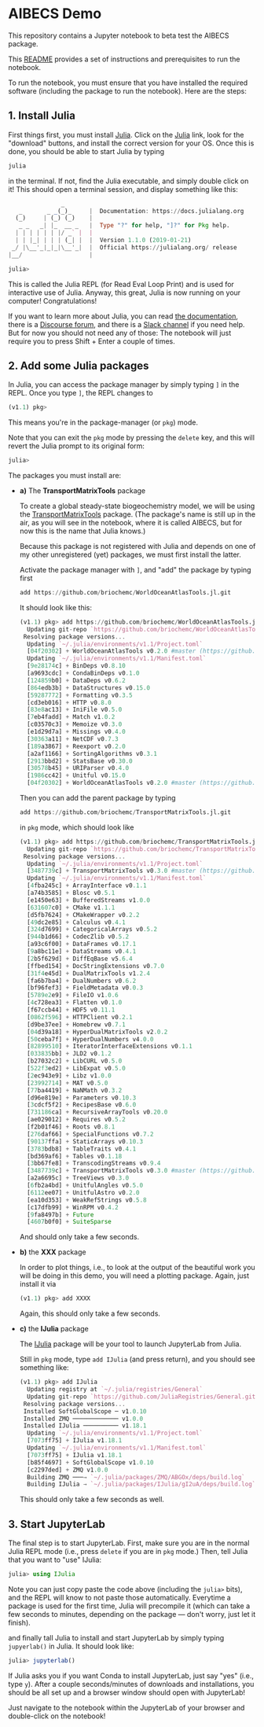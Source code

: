 # AIBECS Demo

This repository contains a Jupyter notebook to beta test the AIBECS package.

This [README](https://github.com/briochemc/AIBECS_demo/blob/master/README.md) provides a set of instructions and prerequisites to run the notebook.

To run the notebook, you must ensure that you have installed the required software (including the package to run the notebook).
Here are the steps:

## 1. Install Julia

First things first, you must install [Julia](https://julialang.org). Click on the [Julia](https://julialang.org) link, look for the "download" buttons, and install the correct version for your OS.
Once this is done, you should be able to start Julia by typing

```bash
julia
```

in the terminal.
If not, find the Julia executable, and simply double click on it!
This should open a terminal session, and display something like this:

```julia
               _
   _       _ _(_)_     |  Documentation: https://docs.julialang.org
  (_)     | (_) (_)    |
   _ _   _| |_  __ _   |  Type "?" for help, "]?" for Pkg help.
  | | | | | | |/ _` |  |
  | | |_| | | | (_| |  |  Version 1.1.0 (2019-01-21)
 _/ |\__'_|_|_|\__'_|  |  Official https://julialang.org/ release
|__/                   |

julia>
```

This is called the Julia REPL (for Read Eval Loop Print) and is used for interactive use of Julia.
Anyway, this great, Julia is now running on your computer! Congratulations!

If you want to learn more about Julia, you can read [the documentation](https://docs.julialang.org/en/v1/), there is a [Discourse forum](https://discourse.julialang.org/), and there is a [Slack channel](https://julialang.slack.com/messages) if you need help.
But for now you should not need any of those: The notebook will just require you to press Shift + Enter a couple of times.

## 2. Add some Julia packages

In Julia, you can access the package manager by simply typing `]` in the REPL.
Once you type `]`, the REPL changes to

```julia
(v1.1) pkg>
```

This means you're in the package-manager (or `pkg`) mode.

Note that you can exit the `pkg` mode by pressing the `delete` key, and this will revert the Julia prompt to its original form:

```julia
julia>
```

The packages you must install are:

- **a)** The **TransportMatrixTools** package

    To create a global steady-state biogeochemistry model, we will be using the [TransportMatrixTools](https://github.com/briochemc/TransportMatrixTools.jl) package.
    (The package's name is still up in the air, as you will see in the notebook, where it is called AIBECS, but for now this is the name that Julia knows.)

    Because this package is not registered with Julia and depends on one of my other unregistered (yet) packages, we must first install the latter.

    Activate the package manager with `]`, and "add" the package by typing first

    ```julia
    add https://github.com/briochemc/WorldOceanAtlasTools.jl.git
    ```

    It should look like this:   
    
    ```julia
    (v1.1) pkg> add https://github.com/briochemc/WorldOceanAtlasTools.jl.git
      Updating git-repo `https://github.com/briochemc/WorldOceanAtlasTools.jl.git`
     Resolving package versions...
      Updating `~/.julia/environments/v1.1/Project.toml`
      [04f20302] + WorldOceanAtlasTools v0.2.0 #master (https://github.com/briochemc/WorldOceanAtlasTools.jl.git)
      Updating `~/.julia/environments/v1.1/Manifest.toml`
      [9e28174c] + BinDeps v0.8.10
      [a9693cdc] + CondaBinDeps v0.1.0
      [124859b0] + DataDeps v0.6.2
      [864edb3b] + DataStructures v0.15.0
      [59287772] + Formatting v0.3.5
      [cd3eb016] + HTTP v0.8.0
      [83e8ac13] + IniFile v0.5.0
      [7eb4fadd] + Match v1.0.2
      [c03570c3] + Memoize v0.3.0
      [e1d29d7a] + Missings v0.4.0
      [30363a11] + NetCDF v0.7.3
      [189a3867] + Reexport v0.2.0
      [a2af1166] + SortingAlgorithms v0.3.1
      [2913bbd2] + StatsBase v0.30.0
      [30578b45] + URIParser v0.4.0
      [1986cc42] + Unitful v0.15.0
      [04f20302] + WorldOceanAtlasTools v0.2.0 #master (https://github.com/briochemc/WorldOceanAtlasTools.jl.git)
    ``` 

    Then you can add the parent package by typing
    
    ```julia
    add https://github.com/briochemc/TransportMatrixTools.jl.git
    ```

    in `pkg` mode, which should look like

    ```julia
    (v1.1) pkg> add https://github.com/briochemc/TransportMatrixTools.jl.git
      Updating git-repo `https://github.com/briochemc/TransportMatrixTools.jl.git`
     Resolving package versions...
      Updating `~/.julia/environments/v1.1/Project.toml`
      [3487739c] + TransportMatrixTools v0.3.0 #master (https://github.com/briochemc/TransportMatrixTools.jl.git)
      Updating `~/.julia/environments/v1.1/Manifest.toml`
      [4fba245c] + ArrayInterface v0.1.1
      [a74b3585] + Blosc v0.5.1
      [e1450e63] + BufferedStreams v1.0.0
      [631607c0] + CMake v1.1.1
      [d5fb7624] + CMakeWrapper v0.2.2
      [49dc2e85] + Calculus v0.4.1
      [324d7699] + CategoricalArrays v0.5.2
      [944b1d66] + CodecZlib v0.5.2
      [a93c6f00] + DataFrames v0.17.1
      [9a8bc11e] + DataStreams v0.4.1
      [2b5f629d] + DiffEqBase v5.6.4
      [ffbed154] + DocStringExtensions v0.7.0
      [31f4e45d] + DualMatrixTools v1.2.4
      [fa6b7ba4] + DualNumbers v0.6.2
      [bf96fef3] + FieldMetadata v0.0.3
      [5789e2e9] + FileIO v1.0.6
      [4c728ea3] + Flatten v0.1.0
      [f67ccb44] + HDF5 v0.11.1
      [0862f596] + HTTPClient v0.2.1
      [d9be37ee] + Homebrew v0.7.1
      [04d39a18] + HyperDualMatrixTools v2.0.2
      [50ceba7f] + HyperDualNumbers v4.0.0
      [82899510] + IteratorInterfaceExtensions v0.1.1
      [033835bb] + JLD2 v0.1.2
      [b27032c2] + LibCURL v0.5.0
      [522f3ed2] + LibExpat v0.5.0
      [2ec943e9] + Libz v1.0.0
      [23992714] + MAT v0.5.0
      [77ba4419] + NaNMath v0.3.2
      [d96e819e] + Parameters v0.10.3
      [3cdcf5f2] + RecipesBase v0.6.0
      [731186ca] + RecursiveArrayTools v0.20.0
      [ae029012] + Requires v0.5.2
      [f2b01f46] + Roots v0.8.1
      [276daf66] + SpecialFunctions v0.7.2
      [90137ffa] + StaticArrays v0.10.3
      [3783bdb8] + TableTraits v0.4.1
      [bd369af6] + Tables v0.1.18
      [3bb67fe8] + TranscodingStreams v0.9.4
      [3487739c] + TransportMatrixTools v0.3.0 #master (https://github.com/briochemc/TransportMatrixTools.jl.git)
      [a2a6695c] + TreeViews v0.3.0
      [6fb2a4bd] + UnitfulAngles v0.5.0
      [6112ee07] + UnitfulAstro v0.2.0
      [ea10d353] + WeakRefStrings v0.5.8
      [c17dfb99] + WinRPM v0.4.2
      [9fa8497b] + Future
      [4607b0f0] + SuiteSparse
    ```

    And should only take a few seconds.

- **b)** the **XXX** package

    In order to plot things, i.e., to look at the output of the beautiful work you will be doing in this demo, you will need a plotting package.
    Again, just install it via

    ```julia
    (v1.1) pkg> add XXXX
    ```

    Again, this should only take a few seconds.

- **c)** the **IJulia** package

    The [IJulia](https://github.com/JuliaLang/IJulia.jl) package will be your tool to launch JupyterLab from Julia.

    Still in `pkg` mode, type `add IJulia` (and press return), and you should see something like:

    ```julia
    (v1.1) pkg> add IJulia
      Updating registry at `~/.julia/registries/General`
      Updating git-repo `https://github.com/JuliaRegistries/General.git`
     Resolving package versions...
     Installed SoftGlobalScope ─ v1.0.10
     Installed ZMQ ───────────── v1.0.0
     Installed IJulia ────────── v1.18.1
      Updating `~/.julia/environments/v1.1/Project.toml`
      [7073ff75] + IJulia v1.18.1
      Updating `~/.julia/environments/v1.1/Manifest.toml`
      [7073ff75] + IJulia v1.18.1
      [b85f4697] + SoftGlobalScope v1.0.10
      [c2297ded] + ZMQ v1.0.0
      Building ZMQ ───→ `~/.julia/packages/ZMQ/ABGOx/deps/build.log`
      Building IJulia → `~/.julia/packages/IJulia/gI2uA/deps/build.log`
    ```

    This should only take a few seconds as well.


## 3. Start JupyterLab

The final step is to start JupyterLab.
First, make sure you are in the normal Julia REPL mode (i.e., press `delete` if you are in `pkg` mode.)
Then, tell Julia that you want to "use" IJulia:

```julia
julia> using IJulia
```

Note you can just copy paste the code above (including the `julia>` bits), and the REPL will know to not paste those automatically.
Everytime a package is used for the first time, Julia will precompile it (which can take a few seconds to minutes, depending on the package — don't worry, just let it finish).

and finally tall Julia to install and start JupyterLab by simply typing `jupyerlab()` in Julia. It should look like:

```julia
julia> jupyterlab()
```

If Julia asks you if you want Conda to install JupyterLab, just say "yes" (i.e., type `y`).
After a couple seconds/minutes of downloads and installations, you should be all set up and a browser window should open with JupyterLab!

Just navigate to the notebook within the JupyterLab of your browser and double-click on the notebook!

